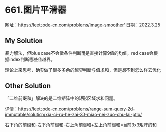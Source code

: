# 661.图片平滑器
网址：https://leetcode-cn.com/problems/image-smoother/
日期：2022.3.25


## My Solution

暴力解法，但blue case不会做条件判断而是直接计算9值的均值。red case会根据index判断哪些值越界。

理论上来思考，确实做了很多多余的越界判断与值求和，但是想不到怎么样去优化

## Other Solution

「二维前缀和」解决的是二维矩阵中的矩形区域求和问题。

详情：https://leetcode-cn.com/problems/range-sum-query-2d-immutable/solution/xia-ci-ru-he-zai-30-miao-nei-zuo-chu-lai-ptlo/

右下角的前缀和-左下角前缀和-右上角前缀和+左上角前缀和=当前3x3矩阵的和
